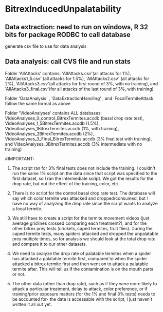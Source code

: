 # BitrexInducedUnpalatability

## Data extraction: need to run on windows, R 32 bits for package RODBC to call database
generate csv file to use for data analysis

## Data analysis: call CVS file and run stats



Folder 'AllAttacks' contains: 'AllAttacks.csv'(all attacks for 1%), 'AllAttacks1_5.csv' (all attacks for 1.5%), 'AllAttacks2.csv'
(all attacks for 2%), 'AllAttacks3.csv'(all attacks for first round of 3%, with no training), and 'AllAttacks3_final.csv'(for all attacks of the last round of 3%, with training)

Folder 'DataAnalysis' , 'DataExtractionHandling' , and  'FocalTermiteAttack' follow the same format as above 

Folder 'VideoAnalyses' contains ALL databases: VideoAnalyses_0_control_BitrexTermites.accdb (basal drop rate test), VideoAnalyses_1_5BitrexTermites.accdb (1.5%), VideoAnalyses_1BitrexTermites.accdb (1%, with training), VideoAnalyses_2BitrexTermites.accdb (2%), VideoAnalyses_3_Final_BitrexTermites.accdb (3% final test with training), and VideoAnalyses_3BitrexTermites.accdb (3% intermediate with no training)



#IMPORTANT: 

 1. The script ran for 3% final tests does not include the training. I couldn't run the same 1% script on the data since that script was specified to the first dataset, so I ran the intermediate script. We got the results for the drop rate, but not the effect of the training, color, etc.

 2. There is no script for the control basal drop rate test. The database will say which color termite was attacked and dropped/consumed, but I have no way of analyzing the drop rate since the script wants to analyze a focal termite.

3. We still have to create a script for the termite movement videos (just average gridlines crossed comparing each treatment?), and for the other bitrex prey tests (crickets, caped termites, fruit flies). During the caped termite tests, many spiders attacked and dropped the unpalatable prey multiple times, so for analysis we should look at the total drop rate and compare it to our other datasets. 

 4. We need to analyze the drop rate of palatable termites when a spider has attacked a palatable termite first, compared to when the spider attacked a bitrex termite first and then went on to attack a palatable termite after. This will tell us if the contamination is on the mouth parts or not.

5. The other data (other than drop rate), such as if they were more likely to attack a particular treatment, delay to attack, color preference, or if training/prior exposure matters (for the 1% and final 3% tests) needs to be accounted for- the data is accessable with the script, I just haven't written it all out yet.